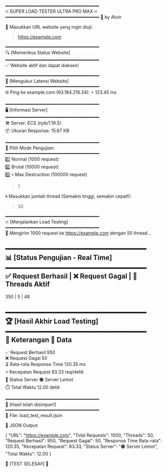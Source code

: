━━━━━━━━━━━━━━━━━━━━━━━━━━━━━━━━━━━  
🔥  SUPER LOAD TESTER ULTRA PRO MAX  🔥  
━━━━━━━━━━━━━━━━━━━━━━━━━━━━━━━━━━━
👑 by Alvin  

🚀 Masukkan URL website yang ingin diuji:  
> https://example.com  

━━━━━━━━━━━━━━━━━━━━━━━━━━━━━━━━━━━  
🔍 [Memeriksa Status Website]  
━━━━━━━━━━━━━━━━━━━━━━━━━━━━━━━━━━━  
✅ Website aktif dan dapat diakses!  

━━━━━━━━━━━━━━━━━━━━━━━━━━━━━━━━━━━  
📡 [Mengukur Latensi Website]  
━━━━━━━━━━━━━━━━━━━━━━━━━━━━━━━━━━━  
🌐 Ping ke example.com (93.184.216.34): ⚡ 123.45 ms  

━━━━━━━━━━━━━━━━━━━━━━━━━━━━━━━━━━━  
🖥️ [Informasi Server]  
━━━━━━━━━━━━━━━━━━━━━━━━━━━━━━━━━━━  
🛠️ Server: ECS (nyb/1.19.5)  
📦 Ukuran Response: 15.67 KB  

━━━━━━━━━━━━━━━━━━━━━━━━━━━━━━━━━━━  
🎯 Pilih Mode Pengujian:  
━━━━━━━━━━━━━━━━━━━━━━━━━━━━━━━━━━━  
1️⃣  Normal (1000 request)  
2️⃣  Brutal (10000 request)  
3️⃣  💀 Max Destruction (100000 request)  
> 1  

🌀 Masukkan jumlah thread (Semakin tinggi, semakin cepat!):  
> 50  

━━━━━━━━━━━━━━━━━━━━━━━━━━━━━━━━━━━  
🔥 [Menjalankan Load Testing]  
━━━━━━━━━━━━━━━━━━━━━━━━━━━━━━━━━━━  
🚀 Mengirim 1000 request ke https://example.com dengan 50 thread...  

━━━━━━━━━━━━━━━━━━━━━━━━━━━━━━━━━━━  
📊 [Status Pengujian - Real Time]  
━━━━━━━━━━━━━━━━━━━━━━━━━━━━━━━━━━━  
✅ Request Berhasil | ❌ Request Gagal | 🔄 Threads Aktif  
-----------------------------------------------------------  
350                 | 5                | 48  

━━━━━━━━━━━━━━━━━━━━━━━━━━━━━━━━━━━  
🏆 [Hasil Akhir Load Testing]  
━━━━━━━━━━━━━━━━━━━━━━━━━━━━━━━━━━━  
📌 Keterangan                     🔢 Data  
------------------------------------------------------------  
✅ Request Berhasil              950  
❌ Request Gagal                 50  
⏳ Rata-rata Response Time       120.35 ms  
⚡ Kecepatan Request             83.33 req/detik  
📡 Status Server                 🟠 Server Lemot  
⏱️ Total Waktu                   12.00 detik  

━━━━━━━━━━━━━━━━━━━━━━━━━━━━━━━━━━━  
💾 [Hasil telah disimpan!]  
━━━━━━━━━━━━━━━━━━━━━━━━━━━━━━━━━━━  
📁 File: load_test_result.json  

📜 JSON Output:  

{
    "URL": "https://example.com",
    "Total Requests": 1000,
    "Threads": 50,
    "Request Berhasil": 950,
    "Request Gagal": 50,
    "Response Time Rata-rata": 120.35,
    "Kecepatan Request": 83.33,
    "Status Server": "🟠 Server Lemot",
    "Total Waktu": 12.00
}

🚀 [TEST SELESAI!] 🚀
